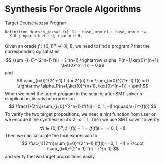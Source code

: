 # Synthesis For Oracle Algorithms
Target DeutschJozsa Program
```coq
Definition deutsch_jozsa' {n} (U : base_ucom n) : base_ucom n :=
  X 0 ; npar n U_H ; U; npar n U_H.
```
Given an oracle $f:\{0,1\}^n\rightarrow \{0,1\}$, we need to find a program $P$ that the corresponding $\alpha_P$ satisfies
$$
\sum_{i=0}^{2^n-1} f(i) = 2^{n-1} \rightarrow \alpha_P(n+1,\ket{0}^{n+1}, \ket{0}^{n+1}) = 0
$$
and
$$
\sum_{i=0}^{2^n-1} f(i) = 2^{n} \lor \sum_{i=0}^{2^n-1} f(i) = 0 \rightarrow \alpha_P(n+1,\ket{0}^{n+1}, \ket{0}^{n+1}) = \pm1
$$
When we meet the target program in the search, after SMT solver's simplication, its $\alpha$ is an expression
$$
\frac{1}{2^n}\sum_{i=0}^{2^n-1} If(f(i)==0, 1, -1) \qquad//(-1)^{f(i)}
$$
To verify the two target propositions, we need a hint function from user or we encode it the synthesizer: $\lambda a. 2\cdot a-1$. Then we use SMT solver to verify
$$
\forall i\in \{0,1\}^n, 2\cdot f(i)-1 = If(f(i)==0, 1, -1)
$$
Then we can calculate the final expression to
$$
\frac{1}{2^n}\sum_{i=0}^{2^n-1} If(f(i)==0, 1, -1) = 2\cdot \sum_{i=0}^{2^n-1} f(i) - 2^{n-1}
$$
and verify the two target propositions easily.
<!-- Given an classical oracle function $f: \{0,1\}^n\rightarrow \{0,1\}^c$ where $c$ is a known constant, $f$ can be represented by a bit-vector $b_f \in \{0,1\}^{2^n\cdot c}$. Calling oracle $f$ with input $x\in \{0,1\}^n$ equals to extracting the corresponding bits in $b_f$.
$$
f(x) = Extract(b_f, cx, cx+c)
$$
Consider an quantum oracle algorithm with $n=n'+c$ qubits and qubits $q_0,...,q_{c-1}$ are used to store the output of the oracle and the oracle $f: \{0,1\}^{n'}\rightarrow \{0,1\}^c$. Then the quantum oracle can be represent as an $\alpha(n,x,y)$ function
$$
\alpha_f(n,x,y) = \delta(x[c:n], y[c:n])\cdot \delta(y[0:c-1], x[0:c-1]\oplus f(x[c:n]))\\
=\delta(x[c:n], y[c:n])\cdot \delta(y[0:c-1], x[0:c-1]\oplus Extract(b_f, cx, cx+c))
$$
and this function can be transferred to an SMT instance. So the oracle can be regarded as an $n$-bit sparse components and used in the circuit construction. In the synthesis process we need to verify that the circuit satisfies the specification given all legal oracle $f$. So we just need to add $b_f$ as a quantifier variable like $x,y,n$.
$$
\forall n,x,y, b_f\in \{0,1\}^{2^{n-c}},  \alpha_{left} = \alpha_{right}
$$ -->


